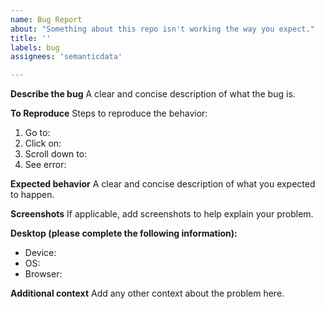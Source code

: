```yaml
---
name: Bug Report
about: "Something about this repo isn't working the way you expect."
title: ''
labels: bug
assignees: 'semanticdata'

---
```


**Describe the bug**
A clear and concise description of what the bug is.

**To Reproduce**
Steps to reproduce the behavior:

1. Go to:
2. Click on:
3. Scroll down to:
4. See error:

**Expected behavior**
A clear and concise description of what you expected to happen.

**Screenshots**
If applicable, add screenshots to help explain your problem.

**Desktop (please complete the following information):**

- Device:
- OS:
- Browser:

**Additional context**
Add any other context about the problem here.

